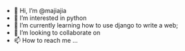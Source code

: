 - 👋 Hi, I’m @majiajia
- 👀 I’m interested in python
- 🌱 I’m currently learning how to use django to write a web;
- 💞️ I’m looking to collaborate on 
- 📫 How to reach me ...

<!---
majiajia/majiajia is a ✨ special ✨ repository because its `README.md` (this file) appears on your GitHub profile.
You can click the Preview link to take a look at your changes.
--->
